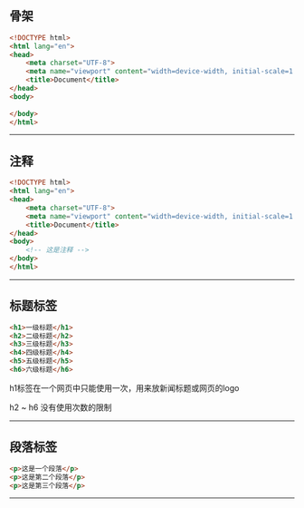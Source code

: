## 骨架

```html
<!DOCTYPE html>
<html lang="en">
<head>
    <meta charset="UTF-8">
    <meta name="viewport" content="width=device-width, initial-scale=1.0">
    <title>Document</title>
</head>
<body>
    
</body>
</html>
```

----

## 注释

```html
<!DOCTYPE html>
<html lang="en">
<head>
    <meta charset="UTF-8">
    <meta name="viewport" content="width=device-width, initial-scale=1.0">
    <title>Document</title>
</head>
<body>
    <!-- 这是注释 -->
</body>
</html>
```

----

## 标题标签

```html
<h1>一级标题</h1>
<h2>二级标题</h2>
<h3>三级标题</h3>
<h4>四级标题</h4>
<h5>五级标题</h5>
<h6>六级标题</h6>
```

h1标签在一个网页中只能使用一次，用来放新闻标题或网页的logo

h2 ~ h6 没有使用次数的限制

----

## 段落标签

```html
<p>这是一个段落</p>
<p>这是第二个段落</p>
<p>这是第三个段落</p>
```

---


